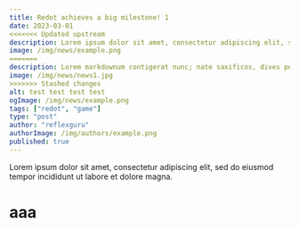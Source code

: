 ```yaml
---
title: Redot achieves a big milestone! 1
date: 2023-03-01
<<<<<<< Updated upstream
description: Lorem ipsum dolor sit amet, consectetur adipiscing elit, sed do eiusmod tempor incididunt ut labore et dolore magna.
image: /img/news/example.png
=======
description: Lorem markdownum contigerat nunc; nate saxificos, dives peregrina? *Medii* ardua satus Thebae virago, *conabar somnusque certus*.
image: /img/news/news1.jpg
>>>>>>> Stashed changes
alt: test test test test
ogImage: /img/news/example.png
tags: ["redot", "game"]
type: "post"
author: "reflexguru"
authorImage: /img/authors/example.png
published: true
---
```


Lorem ipsum dolor sit amet, consectetur adipiscing elit, sed do eiusmod tempor incididunt ut labore et dolore magna.

# aaa
